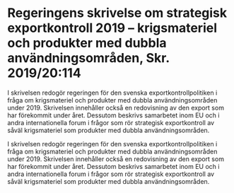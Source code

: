 # Regeringens skrivelse om strategisk exportkontroll 2019 – krigsmateriel och produkter med dubbla användningsområden, Skr. 2019/20:114

I skrivelsen redogör regeringen för den svenska exportkontrollpolitiken i fråga om krigsmateriel och produkter med dubbla användningsområden under 2019. Skrivelsen innehåller också en redovisning av den export som har förekommit under året. Dessutom beskrivs samarbetet inom EU och i andra internationella forum i frågor som rör strategisk exportkontroll av såväl krigsmateriel som produkter med dubbla användningsområden.

I skrivelsen redogör regeringen för den svenska exportkontrollpolitiken i fråga om krigsmateriel och produkter med dubbla användningsområden under 2019. Skrivelsen innehåller också en redovisning av den export som har förekommit under året. Dessutom beskrivs samarbetet inom EU och i andra internationella forum i frågor som rör strategisk exportkontroll av såväl krigsmateriel som produkter med dubbla användningsområden.
